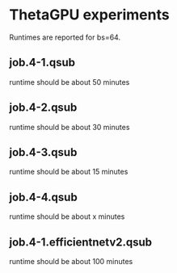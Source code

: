 # ThetaGPU experiments

Runtimes are reported for bs=64.

## job.4-1.qsub

runtime should be about 50 minutes

## job.4-2.qsub

runtime should be about 30 minutes

## job.4-3.qsub

runtime should be about 15 minutes

## job.4-4.qsub

runtime should be about x minutes

## job.4-1.efficientnetv2.qsub

runtime should be about 100 minutes